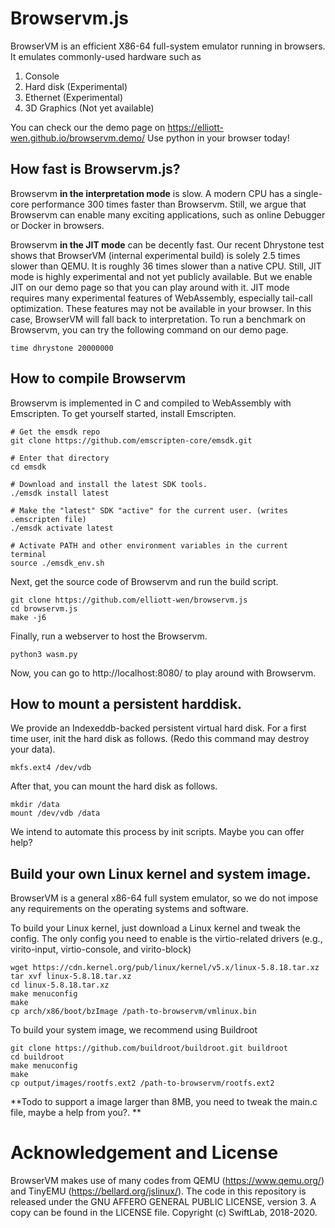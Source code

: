 # Browservm.js
BrowserVM is an efficient X86-64 full-system emulator running in browsers. It emulates commonly-used hardware such as
1. Console
2. Hard disk (Experimental)
3. Ethernet (Experimental)
4. 3D Graphics (Not yet available)

You can check our the demo page on https://elliott-wen.github.io/browservm.demo/
Use python in your browser today!

## How fast is Browservm.js?
Browservm **in the interpretation mode** is slow. A modern CPU has a single-core performance 300 times faster than Browservm.
Still, we argue that Browservm can enable many exciting applications, such as online Debugger or Docker in browsers.

Browservm **in the JIT mode** can be decently fast. 
Our recent Dhrystone test shows that BrowserVM (internal experimental build) is solely 2.5 times slower than QEMU. It is roughly 36 times slower than a native CPU.
Still, JIT mode is highly experimental and not yet publicly available. But we enable JIT on our demo page so that you can play around with it. 
JIT mode requires many experimental features of WebAssembly, especially tail-call optimization. 
These features may not be available in your browser. In this case, BrowserVM will fall back to interpretation.
To run a benchmark on Browservm, you can try the following command on our demo page.
```
time dhrystone 20000000
```

## How to compile Browservm
Browservm is implemented in C and compiled to WebAssembly with Emscripten. 
To get yourself started, install Emscripten.
```
# Get the emsdk repo
git clone https://github.com/emscripten-core/emsdk.git

# Enter that directory
cd emsdk

# Download and install the latest SDK tools.
./emsdk install latest

# Make the "latest" SDK "active" for the current user. (writes .emscripten file)
./emsdk activate latest

# Activate PATH and other environment variables in the current terminal
source ./emsdk_env.sh
```

Next, get the source code of Browservm and run the build script.
```
git clone https://github.com/elliott-wen/browservm.js
cd browservm.js
make -j6
```

Finally, run a webserver to host the Browservm.
```
python3 wasm.py
```

Now, you can go to http://localhost:8080/ to play around with Browservm.

## How to mount a persistent harddisk.
We provide an Indexeddb-backed persistent virtual hard disk. 
For a first time user, init the hard disk as follows. (Redo this command may destroy your data).
```
mkfs.ext4 /dev/vdb
```
After that, you can mount the hard disk as follows.
```
mkdir /data
mount /dev/vdb /data
```
We intend to automate this process by init scripts. Maybe you can offer help?

## Build your own Linux kernel and system image.
BrowserVM is a general x86-64 full system emulator, so we do not impose any requirements on the operating systems and software.

To build your Linux kernel, just download a Linux kernel and tweak the config. 
The only config you need to enable is the virtio-related drivers (e.g., virito-input, virtio-console, and virito-block)
```
wget https://cdn.kernel.org/pub/linux/kernel/v5.x/linux-5.8.18.tar.xz
tar xvf linux-5.8.18.tar.xz
cd linux-5.8.18.tar.xz
make menuconfig
make
cp arch/x86/boot/bzImage /path-to-browservm/vmlinux.bin
```

To build your system image, we recommend using Buildroot
```
git clone https://github.com/buildroot/buildroot.git buildroot
cd buildroot
make menuconfig
make
cp output/images/rootfs.ext2 /path-to-browservm/rootfs.ext2
```
**Todo to support a image larger than 8MB, you need to tweak the main.c file, maybe a help from you?. **

# Acknowledgement and License
BrowserVM makes use of many codes from QEMU (https://www.qemu.org/) and TinyEMU (https://bellard.org/jslinux/).
The code in this repository is released under the GNU AFFERO GENERAL PUBLIC LICENSE, version 3. A copy can be found in the LICENSE file. Copyright (c) SwiftLab, 2018-2020.
